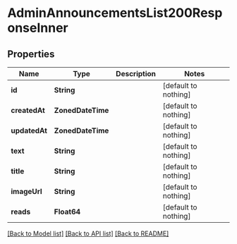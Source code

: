 # AdminAnnouncementsList200ResponseInner


## Properties
Name | Type | Description | Notes
------------ | ------------- | ------------- | -------------
**id** | **String** |  | [default to nothing]
**createdAt** | **ZonedDateTime** |  | [default to nothing]
**updatedAt** | **ZonedDateTime** |  | [default to nothing]
**text** | **String** |  | [default to nothing]
**title** | **String** |  | [default to nothing]
**imageUrl** | **String** |  | [default to nothing]
**reads** | **Float64** |  | [default to nothing]


[[Back to Model list]](../README.md#models) [[Back to API list]](../README.md#api-endpoints) [[Back to README]](../README.md)


